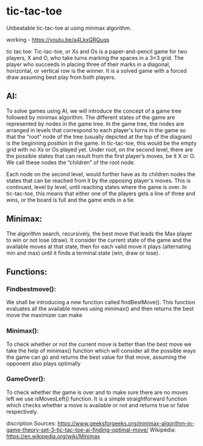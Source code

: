 # tic-tac-toe
Unbeatable tic-tac-toe ai using minmax algorithm.

working - https://youtu.be/a4LkxQRQuqs

tic tac toe:
Tic-tac-toe, or Xs and Os is a paper-and-pencil game for two players, X and O, who take turns marking the spaces in a 3×3 grid. The player who succeeds in placing three of their marks in a diagonal, horizontal, or vertical row is the winner. It is a solved game with a forced draw assuming best play from both players.

## AI:
To solve games using AI, we will introduce the concept of a game tree followed by minimax algorithm. The different states of the game are represented by nodes in the game tree. In the game tree, the nodes are arranged in levels that correspond to each player's turns in the game so that the “root” node of the tree (usually depicted at the top of the diagram) is the beginning position in the game. In tic-tac-toe, this would be the empty grid with no Xs or Os played yet. Under root, on the second level, there are the possible states that can result from the first player’s moves, be it X or O. We call these nodes the “children” of the root node.

Each node on the second level, would further have as its children nodes the states that can be reached from it by the opposing player's moves. This is continued, level by level, until reaching states where the game is over. In tic-tac-toe, this means that either one of the players gets a line of three and wins, or the board is full and the game ends in a tie.

## Minimax:
The algorithm search, recursively, the best move that leads the Max player to win or not lose (draw). It consider the current state of the game and the available moves at that state, then for each valid move it plays (alternating min and max) until it finds a terminal state (win, draw or lose).

## Functions:

### Findbestmove():
We shall be introducing a new function called findBestMove(). This function evaluates all the available moves using minimax() and then returns the best move the maximizer can make

### Minimax():
To check whether or not the current move is better than the best move we take the help of minimax() function which will consider all the possible ways the game can go and returns the best value for that move, assuming the opponent also plays optimally 

### GameOver():
To check whether the game is over and to make sure there are no moves left we use isMovesLeft() function. It is a simple straightforward function which checks whether a move is available or not and returns true or false respectively.

discription Sources:
https://www.geeksforgeeks.org/minimax-algorithm-in-game-theory-set-3-tic-tac-toe-ai-finding-optimal-move/
Wikipédia: https://en.wikipedia.org/wiki/Minimax
